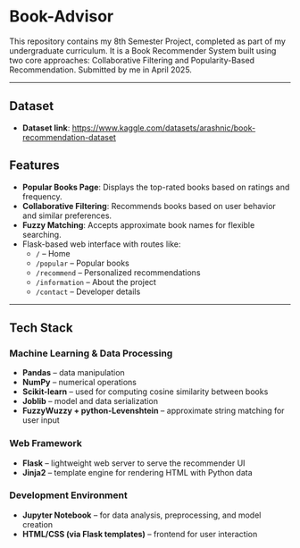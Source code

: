 # Book-Advisor
This repository contains my 8th Semester Project, completed as part of my undergraduate curriculum. It is a Book Recommender System built using two core approaches: Collaborative Filtering and Popularity-Based Recommendation. Submitted by me in April 2025.

---

## Dataset

- **Dataset link**: https://www.kaggle.com/datasets/arashnic/book-recommendation-dataset

## Features

- **Popular Books Page**: Displays the top-rated books based on ratings and frequency.
- **Collaborative Filtering**: Recommends books based on user behavior and similar preferences.
- **Fuzzy Matching**: Accepts approximate book names for flexible searching.
- Flask-based web interface with routes like:
  - `/` – Home
  - `/popular` – Popular books
  - `/recommend` – Personalized recommendations
  - `/information` – About the project
  - `/contact` – Developer details

---

## Tech Stack

### Machine Learning & Data Processing
- **Pandas** – data manipulation
- **NumPy** – numerical operations
- **Scikit-learn** – used for computing cosine similarity between books
- **Joblib** – model and data serialization
- **FuzzyWuzzy + python-Levenshtein** – approximate string matching for user input

### Web Framework
- **Flask** – lightweight web server to serve the recommender UI
- **Jinja2** – template engine for rendering HTML with Python data

### Development Environment
- **Jupyter Notebook** – for data analysis, preprocessing, and model creation
- **HTML/CSS (via Flask templates)** – frontend for user interaction